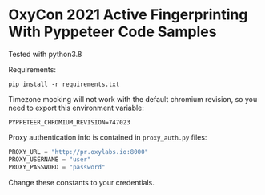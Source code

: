 OxyCon 2021 Active Fingerprinting With Pyppeteer Code Samples
==

Tested with python3.8

Requirements:
```
pip install -r requirements.txt
```

Timezone mocking will not work with the default chromium revision, so you need
to export this environment variable:
```
PYPPETEER_CHROMIUM_REVISION=747023
```

Proxy authentication info is contained in `proxy_auth.py` files:
```python
PROXY_URL = "http://pr.oxylabs.io:8000"
PROXY_USERNAME = "user"
PROXY_PASSWORD = "password"
```
Change these constants to your credentials.
